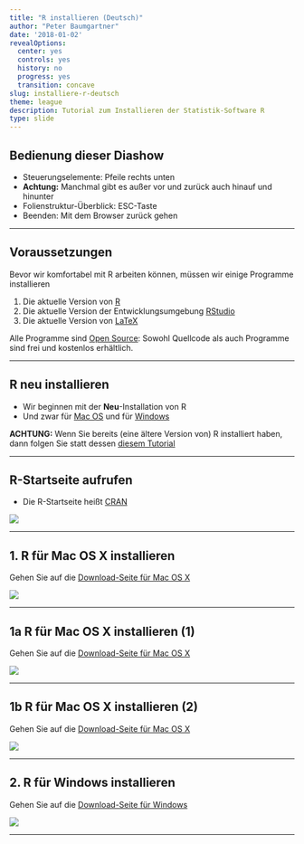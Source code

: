 ```yaml
---
title: "R installieren (Deutsch)"
author: "Peter Baumgartner"
date: '2018-01-02'
revealOptions:
  center: yes
  controls: yes
  history: no
  progress: yes
  transition: concave
slug: installiere-r-deutsch
theme: league
description: Tutorial zum Installieren der Statistik-Software R
type: slide
---
```

## Bedienung dieser Diashow

- Steuerungselemente: Pfeile rechts unten
- **Achtung:** Manchmal gibt es außer vor und zurück auch hinauf und hinunter
- Folienstruktur-Überblick: ESC-Taste
- Beenden: Mit dem Browser zurück gehen

---

## Voraussetzungen

Bevor wir komfortabel mit R arbeiten können, müssen wir einige Programme installieren

1. Die aktuelle Version von [R](https://cran.r-project.org/)
2. Die aktuelle Version der Entwicklungsumgebung [RStudio](https://www.rstudio.com/products/rstudio/download/)
3. Die aktuelle Version von [LaTeX](https://www.latex-project.org/get/)

Alle Programme sind [Open Source](http://praxistipps.chip.de/open-source-was-ist-das-genau_12877): Sowohl Quellcode als auch Programme sind frei und kostenlos erhältlich.

---

## R neu installieren

- Wir beginnen mit der **Neu**-Installation von R 
- Und zwar für [Mac OS](https://cran.r-project.org/bin/macosx/) und für [Windows](https://cran.r-project.org/bin/windows/)

**ACHTUNG:** Wenn Sie bereits (eine ältere Version von) R installiert haben, dann folgen Sie statt dessen [diesem Tutorial](http://bioinfo.umassmed.edu/bootstrappers/bootstrappers-courses/courses/rCourse/Additional_Resources/Updating_R.html#updating-on-mac-and-ubuntu)

---

## R-Startseite aufrufen

- Die R-Startseite heißt [CRAN](https://cran.r-project.org/)

<img src="/img/r-install-tutorial/CRAN-Startpage.png">
<!-- .element height="70%" width="70%" -->

---

## 1. R für Mac OS X installieren

Gehen Sie auf die [Download-Seite für Mac OS X](https://cran.r-project.org/bin/macosx/)

<img src="/img/r-install-tutorial/R-MacOS-Download.png">
<!-- .element height="70%" width="70%" -->


---


## 1a R für Mac OS X installieren (1)

Gehen Sie auf die [Download-Seite für Mac OS X](https://cran.r-project.org/bin/macosx/)

<img src="/img/r-install-tutorial/R-MacOS-Download.png">
<!-- .element height="70%" width="70%" -->


---

## 1b R für Mac OS X installieren (2)

Gehen Sie auf die [Download-Seite für Mac OS X](https://cran.r-project.org/bin/macosx/)

<img src="/img/r-install-tutorial/R-MacOS-Download.png">
<!-- .element height="70%" width="70%" -->


---

## 2. R für Windows installieren

Gehen Sie auf die [Download-Seite für Windows](https://cran.r-project.org/bin/windows/)

<img src="/img/r-install-tutorial/R-Windows-Download.png">
<!-- .element height="70%" width="70%" -->


---
